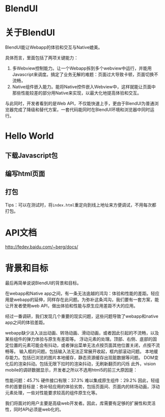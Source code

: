 BlendUI
==========

关于BlendUI
===

BlendUI能让Webapp的体验和交互与Native媲美。

具体而言，里面包括了两项关键能力：

1. 多Webview控制能力。让一个Webapp拆到多个webview中运行，并能用Javascript来调度。搞定了业务无解的难题：页面过大导致卡顿，页面切换不流畅，
2. Native组件嵌入能力。能将Native控件嵌入Webview中，这样就能让页面中那些性能较差的部分用Native来实现，以最大化地提高体验和交互。

与此同时，开发者看到的是Web API，不仅能快速上手，更由于BlendUI为普通浏览器完成了降级和替代方案，一套代码能同时在BlendUI环境和浏览器中同时运行。


Hello World
===

## 下载Javascript包

## 编写html页面

## 打包

Tips：可以在测试时，将`index.html`重定向到线上地址来方便调试，不用每次都打包。

API文档
===

http://fedev.baidu.com/~berg/docs/

背景和目标
===

最后再简单说说BlendUI的背景和目标。

在webapp和Native app之间，有一条无法逾越的鸿沟：体验和性能的差距。轻应用是webapp的延伸，同样存在此问题。为弥补这条鸿沟，我们要有一套方案，能让开发者使用web API，做出体验和性能与原生应用差距不大的应用。

经过一番调研，我们发现几个重要的现实问题，这些问题导致了webapp和native app之间的体验差距。

webapp缺少淡入淡出动画、转场动画、滑动动画，或者因此引起的不流畅，以及某些组件的弹力体验与原生有差距等。
浮动元素的处理。顶部、右侧、底部的固定位置的元素可能会有抖动，或者弹出菜单无法点按页面其他位置关闭，点按不流畅等。
输入框的问题。包括输入法无法正常展开收起，框内部滚动问题。
本地缓存能力。包括已浏览的图片本地缓存，静态资源缓存出现脏数据等问题。
DOM变化后的渲染抖动。包括无限下拉时的渲染抖动，无刷新翻页的闪烁
此外，vision mobile的调研数据显示，开发者之所以不选用html5的前三大原因是：

性能问题：45.7%
硬件接口有限：37.3%
难以集成原生组件：29.2%
因此，轻组件的首要目标是：弥补轻应用的体验劣势，包括页面间、页面内的转场动画，浮动元素处理，一些对性能要求较高的组件原生化等。

我们将面对的用户主要是高级web开发者。因此，库需要有足够的扩展性和灵活性，同时API必须是web化的。
